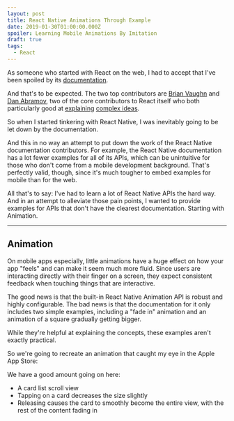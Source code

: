 ```yaml
---
layout: post
title: React Native Animations Through Example
date: 2019-01-30T01:00:00.000Z
spoiler: Learning Mobile Animations By Imitation
draft: true
tags:
  - React
---
```


As someone who started with React on the web, I had to accept that I've been spoiled by its [documentation](https://github.com/reactjs/reactjs.org).

And that's to be expected. The two top contributors are [Brian Vaughn](https://github.com/bvaughn) and [Dan Abramov](https://github.com/gaearon), two of the core contributors to React itself who both particularly good at [explaining](https://youtu.be/ByBPyMBTzM0?t=2003) [complex ideas](https://overreacted.io/how-does-react-tell-a-class-from-a-function/).

So when I started tinkering with React Native, I was inevitably going to be let down by the documentation.

And this in no way an attempt to put down the work of the React Native documentation contributors. For example, the React Native documentation has a lot fewer examples for all of its APIs, which can be unintuitive for those who don't come from a mobile development background. That's perfectly valid, though, since it's much tougher to embed examples for mobile than for the web.

All that's to say: I've had to learn a lot of React Native APIs the hard way. And in an attempt to alleviate those pain points, I wanted to provide examples for APIs that don't have the clearest documentation. Starting with Animation.

---

## Animation

On mobile apps especially, little animations have a huge effect on how your app "feels" and can make it seem much more fluid. Since users are interacting directly with their finger on a screen, they expect consistent feedback when touching things that are interactive.

The good news is that the built-in React Native Animation API is robust and highly configurable. The bad news is that the documentation for it only includes two simple examples, including a "fade in" animation and an animation of a square gradually getting bigger.

While they're helpful at explaining the concepts, these examples aren't exactly practical.

So we're going to recreate an animation that caught my eye in the Apple App Store:

<!-- ADD GIF HERE -->

We have a good amount going on here:
- A card list scroll view
- Tapping on a card decreases the size slightly
- Releasing causes the card to smoothly become the entire view, with the rest of the content fading in


